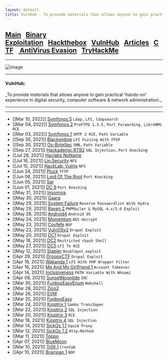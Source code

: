 ```yaml
---
layout: default
title: VulnHub - To provide materials that allows anyone to gain practical ‘hands-on’ experience in digital security, computer software & network administration.
---
```


<h2 class="mume-header" id="mainindexhtml-nbspnbsp-contactcontacthtml"><a href="./index.html">Main</a>&#xA0;&#xA0;&#xA0;<a href="/posts/binaryexploitation/index.html">Binary Exploitation</a>&#xA0;&#xA0;&#xA0;<a href="/posts/hackthebox/index.html">Hackthebox</a>&#xA0;&#xA0;&#xA0;<a href="/posts/vulnhub/index.html">VulnHub</a>&#xA0;&#xA0;&#xA0;<a href="/posts/articles/index.html">Articles</a>&#xA0;&#xA0;&#xA0;<a href="/posts/CTF/index.html">CTF</a>&#xA0;&#xA0;&#xA0;<a href="/posts/avevasion/index.html">    AntiVirus Evasion</a>&#xA0;&#xA0;&#xA0;<a href="/posts/tryhackme/index.html">TryHackMe</a></h2>
<hr>

![image](https://user-images.githubusercontent.com/69868171/217618354-5e261972-4e12-41dd-80fc-04ca80696f4e.png)

* * *
<h4 class="mume-header" id="vulnhub">VulnHub:</h4>
_To provide materials that allows anyone to gain practical 'hands-on' experience in digital security, computer software & network administration._
<hr>
<hr>


- [[Mar 10, 2022]] [Symfonos 5](https://muzec0318.github.io/posts/vulnhub/symfonos5.html) `Ldap,` `LFI,` `ldapsearch`
- [[Mar 04, 2022]] [Symfonos 2](https://muzec0318.github.io/posts/vulnhub/symfonos2.html) `ProFTPD 1.3.5,` `Port Forwarding,` `LibreNMS RCE`
- [[Mar 03, 2022]] [Symfonos 1](https://muzec0318.github.io/posts/vulnhub/symfonos1.html) `SMTP 2 RCE,` `Path Variable`
- [[Sep 30, 2021]] [Blackwidow](https://muzec0318.github.io/posts/vulnhub/Blackwidow.html) `LFI Fuzzing With FFUF`
- [[Sep 30, 2021]] [Os-ByteSec](https://muzec0318.github.io/posts/vulnhub/os-bytesec.html) `SMB,` `Path Variable`
- [[Sep 27, 2021]] [Hackademic.RTB2](https://muzec0318.github.io/posts/vulnhub/hackademic2.html) `SQL Injection,` `Port Knocking`
- [[Jul 28, 2021]] [Haclabs NoName](https://muzec0318.github.io/posts/vulnhub/noname.html)
- [[Jul 16, 2021]] [Lin.Security](https://muzec0318.github.io/posts/vulnhub/lin.security.html) `NFS`
- [[Jul 15, 2021]] [HackLab: Vulnix](https://muzec0318.github.io/posts/vulnhub/vulnix.html) `NFS`
- [[Jun 24, 2021]] [Pluck](https://muzec0318.github.io/posts/vulnhub/pluck.html) `TFTP`
- [[Jun 06, 2021]] [Lord Of The Root](https://muzec0318.github.io/posts/vulnhub/lordoftheroot.html) `Port Knocking`
- [[Jun 05, 2021]] [Sar](https://muzec0318.github.io/posts/vulnhub/sar.html)
- [[Jun 01, 2021]] [DC 9](https://muzec0318.github.io/posts/vulnhub/dc9.html) `Port Knocking`
- [[May 31, 2021]] [Insomnia](https://muzec0318.github.io/posts/vulnhub/insomnia.html)
- [[May 30, 2021]] [Gaara](https://muzec0318.github.io/posts/vulnhub/gaara.html)
- [[May 29, 2021]] [System Failure](https://muzec0318.github.io/posts/vulnhub/system.html) `Reverse Passwordlist With Hydra`
- [[May 29, 2021]] [Raven 2](https://muzec0318.github.io/posts/vulnhub/raven2.html) `PHPMailer & MySQL 4.x/5.0 Exploit`
- [[May 28, 2021]] [Android4](https://muzec0318.github.io/posts/vulnhub/android4.html) `Android OS`
- [[May 24, 2021]] [Momentum](https://muzec0318.github.io/posts/vulnhub/momentum.html) `AES-decrypt`
- [[May 23, 2021]] [Covfefe](https://muzec0318.github.io/posts/vulnhub/covfefe.html) `BOF`
- [[May 22, 2021]] [VulnOSv2](https://muzec0318.github.io/posts/vulnhub/vulnos2.html) `Drupal Exploit`
- [[May 20, 2021]] [DC1](https://muzec0318.github.io/posts/vulnhub/dc1.html) `Drupal Exploit`
- [[May 18, 2021]] [DC2](https://muzec0318.github.io/posts/vulnhub/dc2.html) `Restricted rbash Shell`
- [[May 27, 2021]] [DC5](https://muzec0318.github.io/posts/vulnhub/dc5.html) `LFI To RCE`
- [[May 12, 2021]] [Stapler](https://muzec0318.github.io/posts/vulnhub/stapler.html) `Doubleput_exploit`
- [[Apr 29, 2021]] [DroopyCTF](https://muzec0318.github.io/posts/vulnhub/Droopy.html) `Drupal Exploit`
- [[Apr 18, 2021]] [Wakanda 1](https://muzec0318.github.io/posts/vulnhub/wakanda.html) `LFI With PHP Wrapper Filter`
- [[Apr 16, 2021]] [Me And My Girlfriend 1](https://muzec0318.github.io/posts/vulnhub/meandmygirlfriend.html) `Account Takeover`
- [[Apr 14, 2021]] [Inclusiveness](https://muzec0318.github.io/posts/vulnhub/Inclusiveness.html)  `PATH Variable With Whoami`
- [[Apr 08, 2021]] [SunsetNoontide](https://muzec0318.github.io/posts/vulnhub/Sunsetnoontide.html)  `IRC`
- [[Mar 30, 2021]] [FunboxEasyEnum](https://muzec0318.github.io/posts/vulnhub/Funboxeasyenum.html) `Webshell`
- [[Mar 28, 2021]] [Zico2](https://muzec0318.github.io/posts/vulnhub/zico2.html)
- [[Mar 26, 2021]] [EVM](https://muzec0318.github.io/posts/vulnhub/evm.html)
- [[Mar 25, 2021]] [FunboxEasy](https://muzec0318.github.io/posts/vulnhub/Funbox3.html)
- [[Mar 24, 2021]] [Kioptrix 1](https://muzec0318.github.io/posts/vulnhub/kioptrix1.html)     `Samba Trans2open`
- [[Mar 22, 2021]] [Kioptrix 2](https://muzec0318.github.io/posts/vulnhub/Kioptrix2.html)     `SQL Injection`
- [[Mar 20, 2021]] [Kioptrix 3](https://muzec0318.github.io/posts/vulnhub/Kioptrix3.html)     `RCE`
- [[Mar 18, 2021]] [Kioptrix 4](https://muzec0318.github.io/posts/vulnhub/Kioptrix4.html)     `SQL Injection`
- [[Mar 14, 2021]] [SickOs 1.1](https://muzec0318.github.io/posts/vulnhub/Sickos.html)    `Squid Proxy`
- [[Mar 12, 2021]] [SickOs 1.2](https://muzec0318.github.io/posts/vulnhub/Sickos2.html)    `Http-Method`
- [[Mar 11, 2021]] [Toppo](https://muzec0318.github.io/posts/vulnhub/Toppo.html)
- [[Apr 07, 2021]] [BlueMoon](https://muzec0318.github.io/posts/vulnhub/Bluemoon.html)
- [[Mar 10, 2021]] [Tr0ll 1](https://muzec0318.github.io/posts/vulnhub/Tr0ll.html)      `Crontab`
- [[Apr 10, 2021]] [Brainpan 1](https://muzec0318.github.io/posts/vulnhub/Brainpan1.html)      `BOF`
